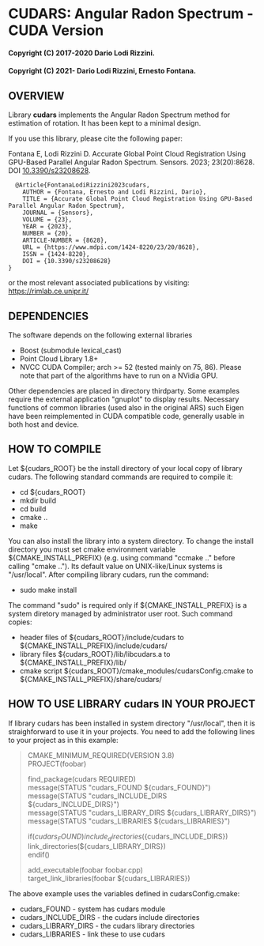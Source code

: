 # CUDARS: Angular Radon Spectrum - CUDA Version
#### Copyright (C) 2017-2020 Dario Lodi Rizzini.
#### Copyright (C) 2021- Dario Lodi Rizzini, Ernesto Fontana.


OVERVIEW
-------------------------------------------------

Library **cudars** implements the Angular Radon Spectrum method 
for estimation of rotation. 
It has been kept to a minimal design. 

If you use this library, please cite the following paper: 

Fontana E, Lodi Rizzini D. 
Accurate Global Point Cloud Registration Using GPU-Based Parallel Angular Radon Spectrum. 
Sensors. 2023; 23(20):8628. DOI [10.3390/s23208628](https://doi.org/10.3390/s23208628).

````
  @Article{FontanaLodiRizzini2023cudars,
	AUTHOR = {Fontana, Ernesto and Lodi Rizzini, Dario},
	TITLE = {Accurate Global Point Cloud Registration Using GPU-Based Parallel Angular Radon Spectrum},
	JOURNAL = {Sensors},
	VOLUME = {23},
	YEAR = {2023},
	NUMBER = {20},
	ARTICLE-NUMBER = {8628},
	URL = {https://www.mdpi.com/1424-8220/23/20/8628},
	ISSN = {1424-8220},
	DOI = {10.3390/s23208628}
}
````

or the most relevant associated publications by visiting: 
https://rimlab.ce.unipr.it/


DEPENDENCIES
-------------------------------------------------

The software depends on the following external libraries

- Boost (submodule lexical_cast)
- Point Cloud Library 1.8+
- NVCC CUDA Compiler; arch >= 52 (tested mainly on 75, 86). 
Please note that part of the algorithms have to run on a NVidia GPU.

Other dependencies are placed in directory thirdparty. 
Some examples require the external application "gnuplot" to display 
results. 
Necessary functions of common libraries (used also in the original ARS) 
such Eigen have been reimplemented in CUDA compatible code, generally
usable in both host and device.


HOW TO COMPILE
-------------------------------------------------

Let ${cudars_ROOT} be the install directory of your local copy 
of library cudars. 
The following standard commands are required to compile it:

-  cd ${cudars_ROOT}
-  mkdir build
-  cd build
-  cmake ..
-  make

You can also install the library into a system directory. 
To change the install directory you must set cmake environment
variable ${CMAKE_INSTALL_PREFIX} (e.g. using command "ccmake .."
before calling "cmake .."). 
Its default value on UNIX-like/Linux systems is "/usr/local".
After compiling library cudars, run the command:

-  sudo make install

The command "sudo" is required only if ${CMAKE_INSTALL_PREFIX} 
is a system diretory managed by administrator user root.
Such command copies:
- header files of ${cudars_ROOT}/include/cudars to
   ${CMAKE_INSTALL_PREFIX}/include/cudars/
- library files ${cudars_ROOT}/lib/libcudars.a to
   ${CMAKE_INSTALL_PREFIX}/lib/
- cmake script ${cudars_ROOT}/cmake_modules/cudarsConfig.cmake to
   ${CMAKE_INSTALL_PREFIX}/share/cudars/


HOW TO USE LIBRARY cudars IN YOUR PROJECT
-------------------------------------------------

If library cudars has been installed in system directory "/usr/local",
then it is straighforward to use it in your projects.
You need to add the following lines to your project as in this example:


> CMAKE_MINIMUM_REQUIRED(VERSION 3.8)  
> PROJECT(foobar)  
> 
> find_package(cudars REQUIRED)  
> message(STATUS "cudars_FOUND ${cudars_FOUND}")  
> message(STATUS "cudars_INCLUDE_DIRS ${cudars_INCLUDE_DIRS}")  
> message(STATUS "cudars_LIBRARY_DIRS ${cudars_LIBRARY_DIRS}")  
> message(STATUS "cudars_LIBRARIES ${cudars_LIBRARIES}")  
>  
> if(${cudars_FOUND})   
>   include_directories(${cudars_INCLUDE_DIRS})  
>   link_directories(${cudars_LIBRARY_DIRS})  
> endif()  
> 
> add_executable(foobar foobar.cpp)  
> target_link_libraries(foobar ${cudars_LIBRARIES})  

The above example uses the variables defined in cudarsConfig.cmake:

-  cudars_FOUND - system has cudars module
-  cudars_INCLUDE_DIRS - the cudars include directories
-  cudars_LIBRARY_DIRS - the cudars library directories
-  cudars_LIBRARIES - link these to use cudars


